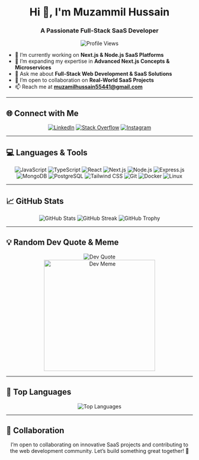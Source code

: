 # <h1 align="center">Hi 👋, I'm Muzammil Hussain</h1>
<h3 align="center">A Passionate Full-Stack SaaS Developer</h3>

<p align="center"> <img src="https://komarev.com/ghpvc/?username=muzamilhunzai&label=Profile%20Views&color=0e75b6&style=flat" alt="Profile Views" /> </p>

- 🔭 I’m currently working on **Next.js & Node.js SaaS Platforms**
- 🌱 I’m expanding my expertise in **Advanced Next.js Concepts & Microservices**
- 💬 Ask me about **Full-Stack Web Development & SaaS Solutions**
- 🤝 I’m open to collaboration on **Real-World SaaS Projects**
- 📫 Reach me at **muzamilhussain55441@gmail.com**

---

## 🌐 Connect with Me
<p align="center">
  <a href="https://linkedin.com/in/muzamil-hussain" target="_blank"><img src="https://img.shields.io/badge/LinkedIn-0A66C2?style=for-the-badge&logo=linkedin&logoColor=white" alt="LinkedIn"/></a>
  <a href="https://stackoverflow.com/users/muzamil-hussain" target="_blank"><img src="https://img.shields.io/badge/StackOverflow-F58025?style=for-the-badge&logo=stackoverflow&logoColor=white" alt="Stack Overflow"/></a>
  <a href="https://instagram.com/muzamilhussain" target="_blank"><img src="https://img.shields.io/badge/Instagram-E4405F?style=for-the-badge&logo=instagram&logoColor=white" alt="Instagram"/></a>
</p>

---

## 💻 Languages & Tools
<p align="center">
  <img src="https://img.shields.io/badge/JavaScript-F7DF1E?style=for-the-badge&logo=javascript&logoColor=black" alt="JavaScript"/>
  <img src="https://img.shields.io/badge/TypeScript-3178C6?style=for-the-badge&logo=typescript&logoColor=white" alt="TypeScript"/>
  <img src="https://img.shields.io/badge/React-61DAFB?style=for-the-badge&logo=react&logoColor=black" alt="React"/>
  <img src="https://img.shields.io/badge/Next.js-000000?style=for-the-badge&logo=next.js&logoColor=white" alt="Next.js"/>
  <img src="https://img.shields.io/badge/Node.js-339933?style=for-the-badge&logo=node.js&logoColor=white" alt="Node.js"/>
  <img src="https://img.shields.io/badge/Express.js-000000?style=for-the-badge&logo=express&logoColor=white" alt="Express.js"/>
  <img src="https://img.shields.io/badge/MongoDB-47A248?style=for-the-badge&logo=mongodb&logoColor=white" alt="MongoDB"/>
  <img src="https://img.shields.io/badge/PostgreSQL-4169E1?style=for-the-badge&logo=postgresql&logoColor=white" alt="PostgreSQL"/>
  <img src="https://img.shields.io/badge/Tailwind_CSS-38B2AC?style=for-the-badge&logo=tailwind-css&logoColor=white" alt="Tailwind CSS"/>
  <img src="https://img.shields.io/badge/Git-F05032?style=for-the-badge&logo=git&logoColor=white" alt="Git"/>
  <img src="https://img.shields.io/badge/Docker-2496ED?style=for-the-badge&logo=docker&logoColor=white" alt="Docker"/>
  <img src="https://img.shields.io/badge/Linux-FCC624?style=for-the-badge&logo=linux&logoColor=black" alt="Linux"/>
</p>

---

## 📈 GitHub Stats
<p align="center">
  <img src="https://github-readme-stats.vercel.app/api?username=muzamilhunzai&show_icons=true&theme=radical" alt="GitHub Stats"/>
  <img src="https://github-readme-streak-stats.herokuapp.com/?user=muzamilhunzai&theme=radical" alt="GitHub Streak"/>
  <img src="https://github-profile-trophy.vercel.app/?username=muzamilhunzai&column=7&theme=radical" alt="GitHub Trophy"/>
</p>

---

## 💡 Random Dev Quote & Meme
<p align="center">
  <img src="https://quotes-github-readme.vercel.app/api?type=horizontal&theme=radical" alt="Dev Quote"/>
  <br>
  <img src="https://random-memer.herokuapp.com/" width="300" alt="Dev Meme"/>
</p>

---

## 🌱 Top Languages
<p align="center">
  <img src="https://github-readme-stats.vercel.app/api/top-langs?username=muzamilhunzai&show_icons=true&locale=en&layout=compact&theme=radical" alt="Top Languages"/>
</p>

---

## 🤝 Collaboration
<p align="center">I’m open to collaborating on innovative SaaS projects and contributing to the web development community. Let’s build something great together! 🚀</p>
